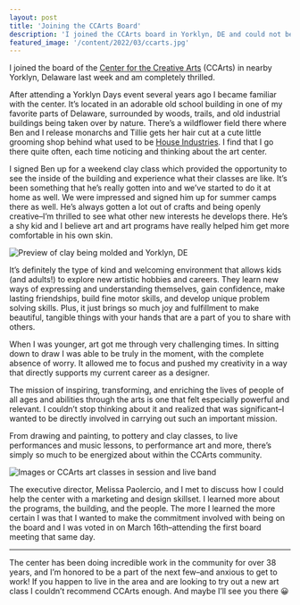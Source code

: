 ```yaml
---
layout: post
title: 'Joining the CCArts Board'
description: 'I joined the CCArts board in Yorklyn, DE and could not be more excited to work with these inspiring folks on a mission to inspire, transform, and enrich the lives of people of all ages and abilities through the arts.'
featured_image: '/content/2022/03/ccarts.jpg'
---
```


I joined the board of the [Center for the Creative Arts](https://www.ccarts.org) (CCArts) in nearby Yorklyn, Delaware last week and am completely thrilled.

After attending a Yorklyn Days event several years ago I became familiar with the center. It’s located in an adorable old school building in one of my favorite parts of Delaware, surrounded by woods, trails, and old industrial buildings being taken over by nature. There’s a wildflower field there where Ben and I release monarchs and Tillie gets her hair cut at a cute little grooming shop behind what used to be [House Industries](https://houseind.com). I find that I go there quite often, each time noticing and thinking about the art center.    

I signed Ben up for a weekend clay class which provided the opportunity to see the inside of the building and experience what their classes are like. It’s been something that he’s really gotten into and we’ve started to do it at home as well. We were impressed and signed him up for summer camps there as well. He’s always gotten a lot out of crafts and being openly creative–I’m thrilled to see what other new interests he develops there. He’s a shy kid and I believe art and art programs have really helped him get more comfortable in his own skin.

![Preview of clay being molded and Yorklyn, DE](/content/2022/03/yorklyn.jpg)

It’s definitely the type of kind and welcoming environment that allows kids (and adults!) to explore new artistic hobbies and careers. They learn new ways of expressing and understanding themselves, gain confidence, make lasting friendships, build fine motor skills, and develop unique problem solving skills. Plus, it just brings so much joy and fulfillment to make beautiful, tangible things with your hands that are a part of you to share with others.

When I was younger, art got me through very challenging times. In sitting down to draw I was able to be truly in the moment, with the complete absence of worry. It allowed me to focus and pushed my creativity in a way that directly supports my current career as a designer.   

The mission of inspiring, transforming, and enriching the lives of people of all ages and abilities through the arts is one that felt especially powerful and relevant. I couldn’t stop thinking about it and realized that was significant–I wanted to be directly involved in carrying out such an important mission.

From drawing and painting, to pottery and clay classes, to live performances and music lessons, to performance art and more, there’s simply so much to be energized about within the CCArts community.

![Images or CCArts art classes in session and live band](/content/2022/03/ccarts2.jpg)

The executive director, Melissa Paolercio, and I met to discuss how I could help the center with a marketing and design skillset. I learned more about the programs, the building, and the people. The more I learned the more certain I was that I wanted to make the commitment involved with being on the board and I was voted in on March 16th–attending the first board meeting that same day.  

<hr />

The center has been doing incredible work in the community for over 38 years, and I’m honored to be a part of the next few–and anxious to get to work! If you happen to live in the area and are looking to try out a new art class I couldn’t recommend CCArts enough. And maybe I’ll see you there 😀
